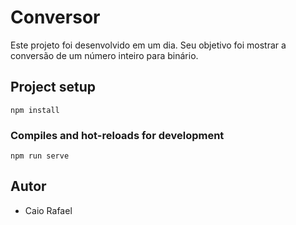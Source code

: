 # Conversor

Este projeto foi desenvolvido em um dia. Seu objetivo foi mostrar a conversão de um número inteiro para binário.


## Project setup
```
npm install
```

### Compiles and hot-reloads for development
```
npm run serve
```

## Autor
- Caio Rafael